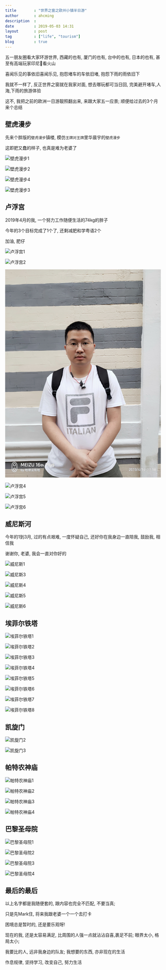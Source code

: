 ```yaml
---
title        : "世界之窗之欧州小镇半日游"
author       : ahcming
description  : 
date         : 2019-05-03 14:31
layout       : post
tag          : ["life", "tourism"]
blog         : true
---
```


五一朋友圈看大家环游世界, 西藏的也有, 厦门的也有, 台中的也有, 日本的也有, 甚至有高端玩家印尼看火山

喜闻乐见的事依旧喜闻乐见, 抱怨堵车的车依旧堵, 抱怨下雨的雨依旧下

我就不一样了, 反正世界之窗就在我家对面, 想去哪玩都可当日回, 完美避开堵车,人海,下雨的旅游体验

这不, 我把之前的欧洲一日游靓照翻出来, 来跟大家五一应景; 顺便给过去的3个月来个总结

## 壁虎漫步

先来个胖版的`壁虎漫步`镇楼, 模仿`王牌对王牌`里华晨宇的`壁虎漫步`

这即肥又蠢的样子, 也真是难为老婆了

![壁虎漫步1](/assets/images/travel/ozhouxiaozheng/bhmb_1.jpg)

![壁虎漫步2](/assets/images/travel/ozhouxiaozheng/bhmb_2.jpg)

![壁虎漫步4](/assets/images/travel/ozhouxiaozheng/bhmb_4.jpg)

![壁虎漫步3](/assets/images/travel/ozhouxiaozheng/bhmb_3.jpg)

## 卢浮宫

2019年4月的我, 一个努力工作随便生活的74kg的胖子

今年的3个目标完成了1个了, 还剩减肥和学粤语2个

加油, 肥仔

![卢浮宫1](/assets/images/travel/ozhouxiaozheng/lfg_1.jpg)

![卢浮宫2](/assets/images/travel/ozhouxiaozheng/lfg_2.jpg)

![卢浮宫3](/assets/images/travel/ozhouxiaozheng/lfg_3.jpg)

![卢浮宫4](/assets/images/travel/ozhouxiaozheng/lfg_4.jpg)

![卢浮宫5](/assets/images/travel/ozhouxiaozheng/lfg_5.jpg)

![卢浮宫6](/assets/images/travel/ozhouxiaozheng/lfg_6.jpg)

## 威尼斯河

今年的1到3月, 过的有点艰难, 一度怀疑自己, 还好你在我身边一直陪我, 鼓励我, 相信我

谢谢你, 老婆, 我会一直对你好的

![威尼斯1](/assets/images/travel/ozhouxiaozheng/wns_1.jpg)

![威尼斯3](/assets/images/travel/ozhouxiaozheng/wns_3.jpg)

![威尼斯4](/assets/images/travel/ozhouxiaozheng/wns_4.jpg)

![威尼斯5](/assets/images/travel/ozhouxiaozheng/wns_5.jpg)

![威尼斯6](/assets/images/travel/ozhouxiaozheng/wns_6.jpg)

## 埃菲尔铁塔

![埃菲尔铁塔1](/assets/images/travel/ozhouxiaozheng/afett_1.jpg)

![埃菲尔铁塔2](/assets/images/travel/ozhouxiaozheng/afett_2.jpg)

![埃菲尔铁塔3](/assets/images/travel/ozhouxiaozheng/afett_3.jpg)

![埃菲尔铁塔4](/assets/images/travel/ozhouxiaozheng/afett_4.jpg)

![埃菲尔铁塔5](/assets/images/travel/ozhouxiaozheng/afett_5.jpg)

![埃菲尔铁塔6](/assets/images/travel/ozhouxiaozheng/afett_6.jpg)

![埃菲尔铁塔7](/assets/images/travel/ozhouxiaozheng/afett_7.jpg)

![埃菲尔铁塔8](/assets/images/travel/ozhouxiaozheng/afett_8.jpg)

## 凯旋门

![凯旋门2](/assets/images/travel/ozhouxiaozheng/kxm_2.jpg)

![凯旋门3](/assets/images/travel/ozhouxiaozheng/kxm_3.jpg)

## 帕特农神庙

![帕特农神庙1](/assets/images/travel/ozhouxiaozheng/ptnsm_1.jpg)

![帕特农神庙2](/assets/images/travel/ozhouxiaozheng/ptnsm_2.jpg)

![帕特农神庙3](/assets/images/travel/ozhouxiaozheng/ptnsm_3.jpg)

![帕特农神庙4](/assets/images/travel/ozhouxiaozheng/ptnsm_4.jpg)

## 巴黎圣母院

![巴黎圣母院1](/assets/images/travel/ozhouxiaozheng/blsmy_1.jpg)

![巴黎圣母院2](/assets/images/travel/ozhouxiaozheng/blsmy_2.jpg)

![巴黎圣母院3](/assets/images/travel/ozhouxiaozheng/blsmy_3.jpg)

![巴黎圣母院4](/assets/images/travel/ozhouxiaozheng/blsmy_4.jpg)

## 最后的最后

以上名字都是我随便套的, 跟内容也完全不匹配, 不要当真; 

只是先Mark住, 将来我跟老婆一个一个去打卡

困境总是暂时的, 还是要乐观呀! 

现在的我, 还是太容易满足, 比周围的人强一点就沾沾自喜,裹足不前; 眼界太小, 格局太小; 

我要比的人, 远非我身边的队友; 我想要的东西, 亦非现在的生活

作息规律, 坚持学习, 改变自己, 努力生活
